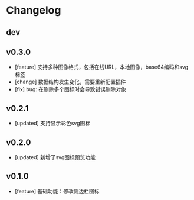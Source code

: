 # Changelog

## dev

## v0.3.0
- [feature] 支持多种图像格式，包括在线URL，本地图像，base64编码和svg标签
- [change] 数据结构发生变化，需要重新配置插件
- [fix] bug: 在删除多个图标时会导致错误删除对象

## v0.2.1
- [updated] 支持显示彩色svg图标

## v0.2.0
- [updated] 新增了svg图标预览功能

## v0.1.0
- [feature] 基础功能：修改侧边栏图标
